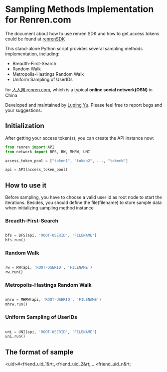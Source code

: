 # Sampling Methods Implementation for Renren.com

The document about how to use renren SDK and how to get access tokens could be found at [renrenSDK](https://github.com/lazydingding/renrenSDK)

This stand-alone Python script provides several sampling methods implementation, including:

* Breadth-First-Search
* Random Walk
* Metropolis-Hastings Random Walk
* Uniform Sampling of UserIDs

for [人人网 renren.com](http://www.renren.com), which is a typical **online social network(OSN)** in China

Developed and maintained by [Luping Yu](https://github.com/lazydingding). Please feel free to report bugs and your suggestions.

## Initialization

After getting your access token(s), you can create the API instance now:

```python
from renren import API
from network import BFS, RW, MHRW, UNI

access_token_pool = ["token1", "token2", ..., "tokenN"]

api = API(access_token_pool)
```

## How to use it

Before sampling, you have to choose a valid user id as root node to start the iterations.
Besides, you should define the file(filename) to store sample data when initializing sampling method instance

### Breadth-First-Search
```python

bfs = BFS(api, 'ROOT-USERID', 'FILENAME')
bfs.run()
```
### Random Walk
```python

rw = RW(api, 'ROOT-USERID', 'FILENAME')
rw.run()
```
### Metropolis-Hastings Random Walk
```python

mhrw = MHRW(api, 'ROOT-USERID', 'FILENAME')
mhrw.run()
```
### Uniform Sampling of UserIDs
```python

uni = UNI(api, 'ROOT-USERID', 'FILENAME')
uni.run()
```
## The format of sample
&lt;uid>#&lt;friend_uid_1&rt;,&lt;friend_uid_2&rt;,...&lt;friend_uid_n&rt;
